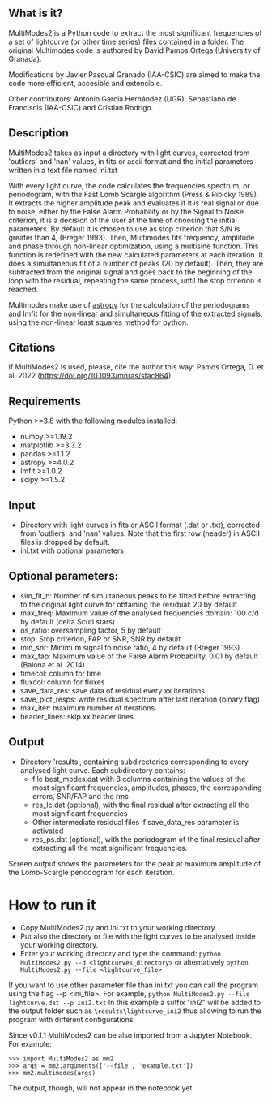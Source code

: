 ## What is it?
MultiModes2 is a Python code to extract the most significant frequencies of a set of lightcurve (or other time series) files contained in a folder.
The original Multimodes code is authored by David Pamos Ortega (University of Granada).  

Modifications by Javier Pascual Granado (IAA-CSIC) are aimed to make the code more efficient, accesible and extensible.

Other contributors: Antonio García Hernández (UGR), Sebastiano de Franciscis (IAA-CSIC) and Cristian Rodrigo.

## Description
MultiModes2 takes as input a directory with light curves, corrected from 'outliers' and 'nan' values, in fits or ascii format and the initial parameters written in a text file named ini.txt

With every light curve, the code calculates the frequencies spectrum, or periodogram, with the Fast Lomb Scargle algorithm (Press & Ribicky 1989). It extracts the higher amplitude peak and evaluates if it is real signal or due to noise, either by the False Alarm Probability or by the Signal to Noise criterion, it is a decision of the user at the time of choosing the initial parameters. By default it is chosen to use as  stop criterion that S/N is greater than 4, (Breger 1993). Then, Multimodes fits frequency, amplitude and phase through non-linear optimization, using a multisine function. This function is redefined with the new calculated parameters at each iteration. It does a simultaneous fit of a number of peaks (20 by default). Then, they are subtracted from the original signal and goes back to the beginning of the loop with the residual, repeating the same process, until the stop criterion is reached. 
 
Multimodes make use of [astropy](https://www.astropy.org) for the calculation of the periodograms and [lmfit](https://lmfit.github.io/lmfit-py/) for the non-linear and simultaneous fitting of the extracted signals, using the non-linear least squares method for python.

## Citations
If MultiModes2 is used, please, cite the author this way: Pamos Ortega, D. et al. 2022 (https://doi.org/10.1093/mnras/stac864)

## Requirements
Python >=3.8 with the following modules installed:
- numpy >=1.19.2
- matplotlib >=3.3.2
- pandas >=1.1.2
- astropy >=4.0.2
- lmfit >=1.0.2
- scipy >=1.5.2

## Input
- Directory with light curves in fits or ASCII format (.dat or .txt), corrected from 'outliers' and 'nan' values. Note that the first row (header) in ASCII files is dropped by default.
- ini.txt with optional parameters

## Optional parameters:
- sim_fit_n: Number of simultaneous peaks to be fitted before extracting to the original light curve for obtaining the residual: 20 by default
- max_freq: Maximum value of the analysed frequencies domain: 100 c/d by default (delta Scuti stars)
- os_ratio: oversampling factor, 5 by default
- stop: Stop criterion, FAP or SNR, SNR by default
- min_snr: Minimum signal to noise ratio, 4 by default (Breger 1993)
- max_fap: Maximum value of the False Alarm Probability, 0.01 by default (Balona et al. 2014)
- timecol: column for time 
- fluxcol: column for fluxes
- save_data_res: save data of residual every xx iterations
- save_plot_resps: write residual spectrum after last iteration (binary flag)
- max_iter: maximum number of iterations
- header_lines: skip xx header lines
  
## Output
- Directory 'results', containing subdirectories corresponding to every analysed light curve. Each subdirectory contains:
  - file best_modes.dat with 8 columns containing the values of the most significant frequencies, amplitudes, phases, the corresponding errors, SNR/FAP and the rms
  - res_lc.dat (optional), with the final residual after extracting all the most significant frequencies
  - Other intermediate residual files if save_data_res parameter is activated
  - res_ps.dat (optional), with the periodogram of the final residual after extracting all the most significant frequencies.
  
Screen output shows the parameters for the peak at maximum amplitude of the Lomb-Scargle periodogram for each iteration.

# How to run it
- Copy MultiModes2.py and ini.txt to your working directory.
- Put also the directory or file with the light curves to be analysed inside your working directory.
- Enter your working directory and type the command: 
`python MultiModes2.py --d <lightcurves_directory>`
or alternatively
`python MultiModes2.py --file <lightcurve_file>`

If you want to use other parameter file than ini.txt you can call the program using the flag --p <ini_file>. For example, 
`python MultiModes2.py --file lightcurve.dat --p ini2.txt`
In this example a suffix "ini2" will be added to the output folder such as `\results\lightcurve_ini2` thus allowing to run the program with different configurations.

Since v0.1.1 MultiModes2 can be also imported from a Jupyter Notebook. For example:

```
>>> import MultiModes2 as mm2
>>> args = mm2.arguments(['--file', 'example.txt'])
>>> mm2.multimodes(args)
```

The output, though, will not appear in the notebook yet.

